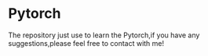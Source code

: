 # Pytorch
The repository just use to learn the Pytorch,if you have any suggestions,please feel free to contact with me!
